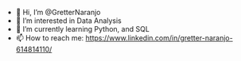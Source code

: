 - 👋 Hi, I’m @GretterNaranjo
- 👀 I’m interested in Data Analysis
- 🌱 I’m currently learning Python, and SQL
- 📫 How to reach me: https://www.linkedin.com/in/gretter-naranjo-614814110/

